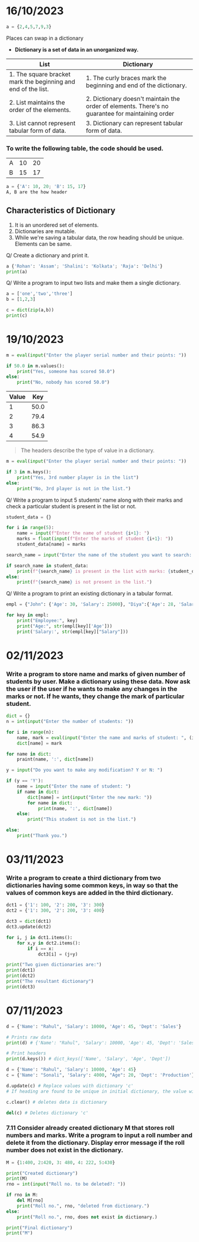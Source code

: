 # 16/10/2023

```py
a = {2,4,5,7,9,3}
```
Places can swap in a dictionary 

- **Dictionary is a set of data in an unorganized way.**

| List   | Dictionary |
|--------------- | --------------- |
| 1. The square bracket mark the beginning and end of the list. | 1. The curly braces mark the beginning and end of the dictionary. |
| 2. List maintains the order of the elements.   | 2. Dictionary doesn't maintain the order of elements. There's no guarantee for maintaining order |
| 3. List cannot represent tabular form of data. | 3. Dictionary can represent tabular form of data. | 

### To write the following table, the code should be used. 

| | | | 
|-|-|-|
| A | 10 | 20 |
| B | 15 | 17 | 

```py 
a = {'A': 10, 20; 'B': 15, 17}
A, B are the how header
```

## Characteristics of Dictionary 

1. It is an unordered set of elements.
2. Dictionaries are mutable.
3. While we're saving a tabular data, the row heading should be unique. Elements can be same. 

Q/ Create a dictionary and print it. 

```py
a {'Rohan': 'Assam'; 'Shalini': 'Kolkata'; 'Raja': 'Delhi'}
print(a)
```

Q/ Write a program to input two lists and make them a single dictionary. 

```py
a = ['one','two','three']
b = [1,2,3]

c = dict(zip(a,b))
print(c)
```

# 19/10/2023

```py
m = eval(input("Enter the player serial number and their points: "))

if 50.0 in m.values():
    print("Yes, someone has scored 50.0")
else:
    print("No, nobody has scored 50.0")
```

| Value | Key |
|--------------- | --------------- |
| 1  | 50.0   |
| 2  | 79.4   |
| 3  | 86.3   |
| 4  | 54.9   |

> The headers describe the type of value in a dictionary.


```py 
m = eval(input("Enter the player serial number and their points: "))

if 3 in m.keys(): 
    print("Yes, 3rd number player is in the list")
else: 
    print("No, 3rd player is not in the list.")
```

Q/ Write a program to input 5 students' name along with their marks and check a particular student is present in the list or not. 

```py 
student_data = {}

for i in range(5):
    name = input(f"Enter the name of student {i+1}: ")
    marks = float(input(f"Enter the marks of student {i+1}: "))
    student_data[name] = marks

search_name = input("Enter the name of the student you want to search: ")

if search_name in student_data:
    print(f"{search_name} is present in the list with marks: {student_data[search_name]}")
else:
    print(f"{search_name} is not present in the list.")
```

Q/ Write a program to print an existing dictionary in a tabular format. 

```py 
empl = {"John": {'Age': 30, 'Salary': 25000}, "Diya":{'Age': 28, 'Salary': 30000}}

for key in empl: 
    print("Employee:", key)
    print("Age:", str(empl[key]['Age']))
    print('Salary:', str(empl[key]["Salary"]))
```

# 02/11/2023

### Write a program to store name and marks of given number of students by user. Make a dictionary using these data. Now ask the user if the user if he wants to make any changes in the marks or not. If he wants, they change the mark of particular student.

```py 
dict = {}
n = int(input("Enter the number of students: "))

for i in range(n):
    name, mark = eval(input("Enter the name and marks of student: ", (i+1)))
    dict[name] = mark 

for name in dict: 
    praint(name, ':', dict[name])

y = input("Do you want to make any modification? Y or N: ")

if (y == 'Y'): 
    name = input("Enter the name of student: ")
    if name in dict:
        dict[name] = int(input("Enter the new mark: "))
        for name in dict: 
            print(name, ':', dict[name])
    else:
        print("This student is not in the list.")

else: 
    print("Thank you.")
```

# 03/11/2023

### Write a program to create a third dictionary from two dictionaries having some common keys, in way so that the values of common keys are added in the third dictionary. 

```py 
dct1 = {'1': 100, '2': 200, '3': 300}
dct2 = {'1': 300, '2': 200, '3': 400}

dct3 = dict(dct1)
dct3.update(dct2)

for i, j in dct1.items():
    for x,y in dct2.items(): 
        if i == x: 
            dct3[i] = (j+y)

print("Two given dictionaries are:")
print(dct1)
print(dct2)
print("The resultant dictionary")
print(dct3)
```

# 07/11/2023 

```py 
d = {'Name': "Rahul", 'Salary': 10000, 'Age': 45, 'Dept': 'Sales'}

# Prints raw data
print(d) # {'Name': "Rahul", 'Salary': 10000, 'Age': 45, 'Dept': 'Sales'}

# Print headers
print(d.keys()) # dict_keys(['Name', 'Salary', 'Age', 'Dept'])

d = {'Name': "Rahul", 'Salary': 10000, 'Age': 45}
c = {'Name': "Sonali", 'Salary': 4000, "Age": 20, 'Dept': 'Production'}

d.update(c) # Replace values with dictionary 'c'
# If heading are found to be unique in initial dictionary, the value will remain the same. 

c.clear() # deletes data is dictionary 

del(c) # Deletes dictionary 'c'
```

### 7.11 Consider already created dictionary M that stores roll numbers and marks. Write a program to input a roll number and delete it from the dictionary. Display error message if the roll number does not exist in the dictionary. 

```py 
M = {1:400, 2:420, 3: 480, 4: 222, 5:430}

print("Created dictionary")
print(M)
rno = int(input("Roll no. to be deleted?: "))

if rno in M: 
    del M[rno]
    print("Roll no.", rno, "deleted from dictionary.")
else:
    print("Roll no.", rno, does not exist in dictionary.)

print("Final dictionary")
print("M")
```
